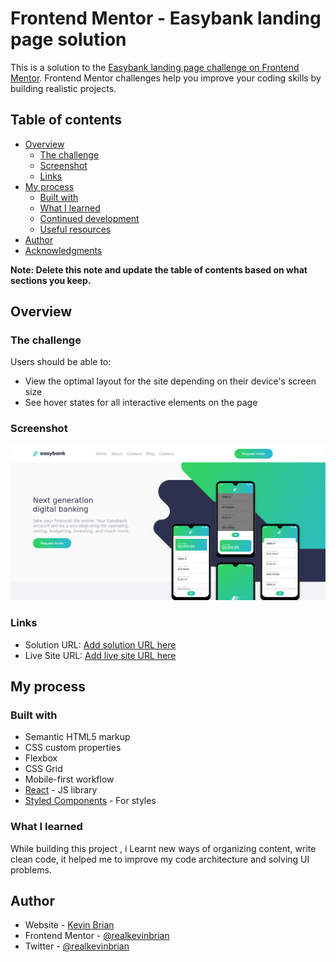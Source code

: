 # Frontend Mentor - Easybank landing page solution

This is a solution to the [Easybank landing page challenge on Frontend Mentor](https://www.frontendmentor.io/challenges/easybank-landing-page-WaUhkoDN). Frontend Mentor challenges help you improve your coding skills by building realistic projects. 

## Table of contents

- [Overview](#overview)
  - [The challenge](#the-challenge)
  - [Screenshot](#screenshot)
  - [Links](#links)
- [My process](#my-process)
  - [Built with](#built-with)
  - [What I learned](#what-i-learned)
  - [Continued development](#continued-development)
  - [Useful resources](#useful-resources)
- [Author](#author)
- [Acknowledgments](#acknowledgments)

**Note: Delete this note and update the table of contents based on what sections you keep.**

## Overview

### The challenge

Users should be able to:

- View the optimal layout for the site depending on their device's screen size
- See hover states for all interactive elements on the page

### Screenshot

![](./screenshot1.png)
### Links

- Solution URL: [Add solution URL here](https://github.com/realkevinbrian/EasyBank-landing-page)
- Live Site URL: [Add live site URL here](https://easybanking-app.vercel.app/)

## My process

### Built with

- Semantic HTML5 markup
- CSS custom properties
- Flexbox
- CSS Grid
- Mobile-first workflow
- [React](https://reactjs.org/) - JS library
- [Styled Components](https://styled-components.com/) - For styles

### What I learned

While building this project , i Learnt new ways of organizing content, write clean code, it helped me to improve my code architecture and solving UI problems.

## Author

- Website - [Kevin Brian](http://realkevinbrian.netlify.app/)
- Frontend Mentor - [@realkevinbrian](https://www.frontendmentor.io/profile/realkevinbrian)
- Twitter - [@realkevinbrian](https://www.twitter.com/realkevinbrian)
